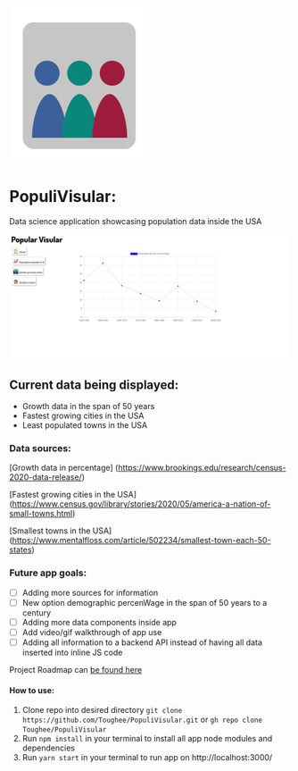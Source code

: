 ![App logo](./public/img/popviz.svg)

# PopuliVisular:

Data science application showcasing population data inside the USA

![Splash page](./public/img/PopuliVisularSplash.png)

## Current data being displayed:

- Growth data in the span of 50 years
- Fastest growing cities in the USA
- Least populated towns in the USA


### Data sources:

[Growth data in percentage]
(https://www.brookings.edu/research/census-2020-data-release/)

[Fastest growing cities in the USA]
(https://www.census.gov/library/stories/2020/05/america-a-nation-of-small-towns.html)

[Smallest towns in the USA] 
(https://www.mentalfloss.com/article/502234/smallest-town-each-50-states)

### Future app goals:

- [ ] Adding more sources for information
- [ ] New option demographic percenWage in the span of 50 years to a century
- [ ] Adding more data components inside app
- [ ] Add video/gif walkthrough of app use
- [ ] Adding all information to a backend API instead of having all data inserted into inline JS code

Project Roadmap can [be found here](https://github.com/Toughee/PopuliVisular/projects/1)

#### How to use:


1. Clone repo into desired directory ```git clone https://github.com/Toughee/PopuliVisular.git``` or ```gh repo clone Toughee/PopuliVisular```
2. Run ```npm install``` in your terminal to install all app node modules and dependencies
3. Run ```yarn start``` in your terminal to run app on http://localhost:3000/